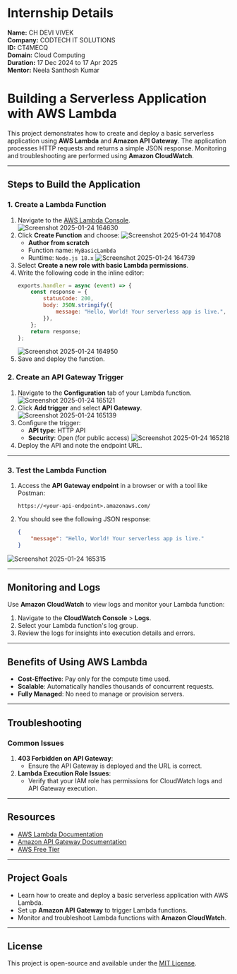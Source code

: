# Internship Details

**Name:** CH DEVI VIVEK  
**Company:** CODTECH IT SOLUTIONS  
**ID:** CT4MECQ  
**Domain:** Cloud Computing  
**Duration:** 17 Dec 2024 to 17 Apr 2025  
**Mentor:** Neela Santhosh Kumar


# Building a Serverless Application with AWS Lambda

This project demonstrates how to create and deploy a basic serverless application using **AWS Lambda** and **Amazon API Gateway**. The application processes HTTP requests and returns a simple JSON response. Monitoring and troubleshooting are performed using **Amazon CloudWatch**.

---

## Steps to Build the Application

### 1. Create a Lambda Function
1. Navigate to the [AWS Lambda Console](https://aws.amazon.com/lambda/).
![Screenshot 2025-01-24 164630](https://github.com/user-attachments/assets/2fac5d2b-7067-4617-99df-664865ed88fb)
2. Click **Create Function** and choose:
![Screenshot 2025-01-24 164708](https://github.com/user-attachments/assets/c3b71bef-fd62-4a1a-a56a-e2734f1146a2)
   - **Author from scratch**
   - Function name: `MyBasicLambda`
   - Runtime: `Node.js 18.x`
![Screenshot 2025-01-24 164739](https://github.com/user-attachments/assets/d5a54227-c6db-444f-877b-2d0c137c07a4)
3. Select **Create a new role with basic Lambda permissions**. 
4. Write the following code in the inline editor:
   ```javascript
   exports.handler = async (event) => {
       const response = {
           statusCode: 200,
           body: JSON.stringify({
               message: "Hello, World! Your serverless app is live.",
           }),
       };
       return response;
   };
   ```
   ![Screenshot 2025-01-24 164950](https://github.com/user-attachments/assets/d0cc74c7-1f68-48f0-bc6a-5efd584986ca)
5. Save and deploy the function.


### 2. Create an API Gateway Trigger
1. Navigate to the **Configuration** tab of your Lambda function.
![Screenshot 2025-01-24 165121](https://github.com/user-attachments/assets/fda0817c-0368-4491-bb38-2393a3bd4206)
2. Click **Add trigger** and select **API Gateway**.
![Screenshot 2025-01-24 165139](https://github.com/user-attachments/assets/aaf1b9ae-3261-4d14-b79a-7495646b41ca)
3. Configure the trigger:
   - **API type**: HTTP API
   - **Security**: Open (for public access)
![Screenshot 2025-01-24 165218](https://github.com/user-attachments/assets/2f0bcc4a-c200-4480-8e36-434d7184ef38)
4. Deploy the API and note the endpoint URL.

---

### 3. Test the Lambda Function
1. Access the **API Gateway endpoint** in a browser or with a tool like Postman:
   ```
   https://<your-api-endpoint>.amazonaws.com/
   ```
2. You should see the following JSON response:
   ```json
   {
       "message": "Hello, World! Your serverless app is live."
   }
   ```
![Screenshot 2025-01-24 165315](https://github.com/user-attachments/assets/e7387244-0f48-4314-86b5-f4735f34e11c)

---

## Monitoring and Logs

Use **Amazon CloudWatch** to view logs and monitor your Lambda function:
1. Navigate to the **CloudWatch Console** > **Logs**.
2. Select your Lambda function's log group.
3. Review the logs for insights into execution details and errors.

---

## Benefits of Using AWS Lambda
- **Cost-Effective**: Pay only for the compute time used.
- **Scalable**: Automatically handles thousands of concurrent requests.
- **Fully Managed**: No need to manage or provision servers.

---

## Troubleshooting

### Common Issues
1. **403 Forbidden on API Gateway**:
   - Ensure the API Gateway is deployed and the URL is correct.
2. **Lambda Execution Role Issues**:
   - Verify that your IAM role has permissions for CloudWatch logs and API Gateway execution.

---

## Resources
- [AWS Lambda Documentation](https://docs.aws.amazon.com/lambda/latest/dg/welcome.html)
- [Amazon API Gateway Documentation](https://docs.aws.amazon.com/apigateway/latest/developerguide/welcome.html)
- [AWS Free Tier](https://aws.amazon.com/free/)

---

## Project Goals
- Learn how to create and deploy a basic serverless application with AWS Lambda.
- Set up **Amazon API Gateway** to trigger Lambda functions.
- Monitor and troubleshoot Lambda functions with **Amazon CloudWatch**.

---

## License
This project is open-source and available under the [MIT License](LICENSE).
